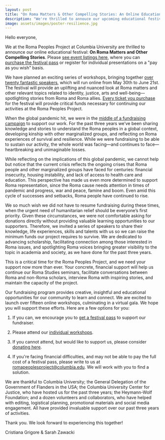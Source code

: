 ```yaml
---
layout: post
title: "On Roma Matters & Other Compelling Stories: An Online Educational Festival and Gala"
description: "We're thrilled to annouce our upcoming educational festival, taking place online from May 30th to June 21st."
image: assets/images/poster-resilience.jpg
---
```

Hello everyone,
 
We at the Roma Peoples Project at Columbia University are thrilled to announce our online educational festival: **On Roma Matters and Other Compelling Stories**. Please [see event listings here](https://www.eventbrite.com/o/the-roma-peoples-project-at-columbia-university-30313100688), where you can [purchase the festival pass](https://www.eventbrite.com/e/on-roma-matters-other-compelling-stories-festival-pass-tickets-106802928434) or register for individual presentations on a "pay as you wish" basis. 

We have planned an exciting series of workshops, bringing together [over twenty fantastic speakers](https://docs.google.com/document/d/1MzzhcOJMHt3qJbVv8wFWZ4HuvmhDBboxHhsZjRVJLF4/), which will run online from May 30th to June 21st. The festival will provide an uplifting and nuanced look at Roma matters and other relevant topics related to identity, justice, arts and well-being—spotlighting stories from Roma and Roma allies. [Every ticket you purchase](https://www.eventbrite.com/o/the-roma-peoples-project-at-columbia-university-30313100688) for the festival will provide critical funds necessary for continuing our activities at the Roma Peoples Project.
 
When the global pandemic hit, we were in the [middle of a fundraising campaign](https://www.givenow.columbia.edu/?_sa=24469&_sd=384#) to support our work. For the past three years we’ve been sharing knowledge and stories to understand the Roma peoples in a global context, developing kinship with other marginalized groups, and reflecting on Roma experiences of survival and resilience. While we were fundraising to be able to sustain our activity, the whole world was facing—and continues to face—heartbreaking and unimaginable losses. 
 
While reflecting on the implications of this global pandemic, we cannot help but notice that the current crisis reflects the ongoing crises that Roma people and other marginalized groups have faced for centuries: financial insecurity, housing instability, and lack of access to health care and education. This perspective has made us even more determined to support Roma representation, since the Roma cause needs attention in times of pandemic and progress, war and peace, famine and boom. Even amid this cycle of successes and setbacks, Roma people have continued to rise. 
 
We so much wish we did not have to resume fundraising during these times, when the urgent need of humanitarian relief should be everyone’s first priority. Given these circumstances, we were not comfortable asking for donations directly without providing valuable learning opportunities to our supporters. Therefore, we invited a series of speakers to share their knowledge, life experiences, skills and talents with us so we can raise the minimum funds our project requires to survive. We are dedicated to advancing scholarship, facilitating connection among those interested in Roma issues, and spotlighting Roma voices bringing greater visibility to the topic in academia and society, as we have done for the past three years. 
 
This is a critical time for the Roma Peoples Project, and we need your support now more than ever. Your concrete, financial support will help us continue our Roma Studies seminars, facilitate conversations between Roma and non-Roma scholars, interview Roma with inspiring stories, and maintain the capacity of the project.
 
Our fundraising program provides creative, insightful and educational opportunities for our community to learn and connect. We are excited to launch over fifteen online workshops, culminating in a virtual gala. We hope you will support these efforts. Here are a few options for you: 
 
1. If you can, we encourage you to [get a festival pass](https://www.eventbrite.com/e/on-roma-matters-other-compelling-stories-festival-pass-tickets-106802928434) to support our fundraiser.

2. Please attend our [individual workshops](https://www.eventbrite.com/o/the-roma-peoples-project-at-columbia-university-30313100688). 

3. If you cannot attend, but would like to support us, please consider [donating here](https://www.givenow.columbia.edu/?_sa=24469&_sd=384#).

4. If you're facing financial difficulties, and may not be able to pay the full cost of a festival pass, please write to us at romapeoplesproject@columbia.edu. We will work with you to find a solution. 

We are thankful to Columbia University; the General Delegation of the Government of Flanders in the USA; the Columbia University Center for Justice, who have hosted us for the past three years; the Heymann-Wolf Foundation; and a dozen volunteers and collaborators, who have helped with editing, logistical planning, promotional materials and social media engagement. All have provided invaluable support over our past three years of activities. 

Thank you. We look forward to experiencing this together! 
 
Cristiana Grigore & Sarah Zawacki 
